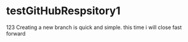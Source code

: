 # testGitHubRespsitory1
123
Creating a new branch is quick and simple.
this time i will close fast forward